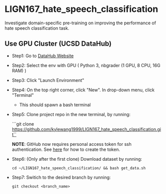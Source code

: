 # LIGN167_hate_speech_classification
Investigate domain-specific pre-training on improving the performance of hate speech classification task.

## Use GPU Cluster (UCSD DataHub)
- Step1: Go to [DataHub Website](https://datahub.ucsd.edu/hub/spawn)
- Step2: Select the env with GPU ( Python 3, nbgrader (1 GPU, 8 CPU, 16G RAM) )
- Step3: Click "Launch Environment"
- Step4: On the top right corner, click "New". In drop-down menu, click "Terminal"
  - This should spawn a bash terminal
- Step5: Clone project repo in the new terminal, by running: 

  ```git clone https://github.com/kylewang1999/LIGN167_hate_speech_classification.git``

  **NOTE**: GitHub now requires personal access token for ssh authentication. See [here](https://docs.github.com/en/authentication/keeping-your-account-and-data-secure/creating-a-personal-access-token) for how to create the token.
- Step6: (Only after the first clone) Download dataset by running: 
  
  ```cd ~/LIGN167_hate_speech_classification/ && bash get_data.sh```

- Step7: Switich to the desired branch by running: 
  
  ```git checkout <branch_name>```
